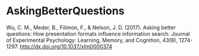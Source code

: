 # AskingBetterQuestions
Wu, C. M., Meder, B., Filimon, F., & Nelson, J. D. (2017). Asking better questions: How presentation formats influence information search. Journal of Experimental Psychology: Learning, Memory, and Cognition, 43(8), 1274-1297. http://dx.doi.org/10.1037/xlm0000374
